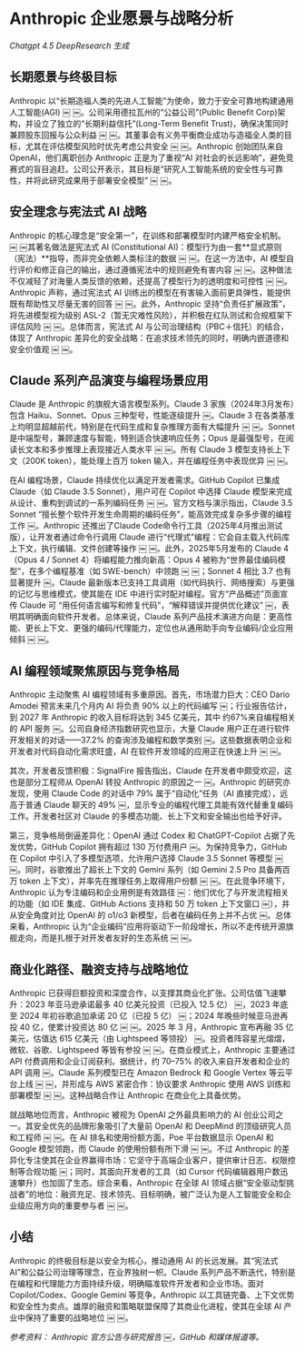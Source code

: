 # Anthropic 企业愿景与战略分析
_Chatgpt 4.5 DeepResearch 生成_


## 长期愿景与终极目标

Anthropic 以“长期造福人类的先进人工智能”为使命，致力于安全可靠地构建通用人工智能(AGI) ￼ ￼。公司采用德拉瓦州的“公益公司”(Public Benefit Corp)架构，并设立了独立的“长期利益信托”(Long-Term Benefit Trust)，确保决策同时兼顾股东回报与公众利益 ￼ ￼。其董事会有义务平衡商业成功与造福全人类的目标，尤其在评估模型风险时优先考虑公共安全 ￼ ￼。Anthropic 创始团队来自 OpenAI，他们离职创办 Anthropic 正是为了重视“AI 对社会的长远影响”，避免竞赛式的盲目追赶。公司公开表示，其目标是“研究人工智能系统的安全性与可靠性，并将此研究成果用于部署安全模型” ￼ ￼。

## 安全理念与宪法式 AI 战略

Anthropic 的核心理念是“安全第一”，在训练和部署模型时内建严格安全机制。 ￼ ￼其著名做法是宪法式 AI (Constitutional AI)：模型行为由一套**显式原则（宪法）**指导，而非完全依赖人类标注的数据 ￼ ￼。在这一方法中，AI 模型自行评价和修正自己的输出，通过遵循宪法中的规则避免有害内容 ￼ ￼。这种做法不仅减轻了对海量人类反馈的依赖，还提高了模型行为的透明度和可控性 ￼ ￼。Anthropic 声称，通过宪法式 AI 训练出的模型在有害输入面前更具弹性，能提供既有帮助性又尽量无害的回答 ￼ ￼。此外，Anthropic 坚持“负责任扩展政策”，将先进模型视为级别 ASL-2（暂无灾难性风险），并积极在红队测试和合规框架下评估风险 ￼ ￼。总体而言，宪法式 AI 与公司治理结构（PBC＋信托）的结合，体现了 Anthropic 差异化的安全战略：在追求技术领先的同时，明确内嵌道德和安全价值观 ￼ ￼。

## Claude 系列产品演变与编程场景应用

Claude 是 Anthropic 的旗舰大语言模型系列。Claude 3 家族（2024年3月发布）包含 Haiku、Sonnet、Opus 三种型号，性能逐级提升 ￼。Claude 3 在各类基准上均明显超越前代，特别是在代码生成和复杂推理方面有大幅提升 ￼ ￼。Sonnet 是中端型号，兼顾速度与智能，特别适合快速响应任务；Opus 是最强型号，在阅读长文本和多步推理上表现接近人类水平 ￼ ￼。所有 Claude 3 模型支持长上下文（200K token），能处理上百万 token 输入，并在编程任务中表现优异 ￼ ￼。

在AI 编程场景，Claude 持续优化以满足开发者需求。GitHub Copilot 已集成 Claude（如 Claude 3.5 Sonnet），用户可在 Copilot 中选择 Claude 模型来完成从设计、重构到调试的一系列编码任务 ￼ ￼。官方文档与演示指出，Claude 3.5 Sonnet “擅长整个软件开发生命周期的编码任务”，能高效完成复杂多步骤的编程工作 ￼。Anthropic 还推出了Claude Code命令行工具（2025年4月推出测试版），让开发者通过命令行调用 Claude 进行“代理式”编程：它会自主载入代码库上下文，执行编辑、文件创建等操作 ￼ ￼。此外，2025年5月发布的 Claude 4（Opus 4 / Sonnet 4）将编程能力推向新高：Opus 4 被称为“世界最佳编码模型”，在多个编程基准（如 SWE-bench）中领跑 ￼ ￼；Sonnet 4 相比 3.7 也有显著提升 ￼。Claude 最新版本已支持工具调用（如代码执行、网络搜索）与更强的记忆与思维模式，使其能在 IDE 中进行实时配对编程。官方“产品概述”页面宣传 Claude 可 “用任何语言编写和修复代码”，“解释错误并提供优化建议” ￼，表明其明确面向软件开发者。总体来说，Claude 系列产品技术演进方向是：更高性能、更长上下文、更强的编码/代理能力，定位也从通用助手向专业编码/企业应用倾斜 ￼ ￼。

## AI 编程领域聚焦原因与竞争格局

Anthropic 主动聚焦 AI 编程领域有多重原因。首先，市场潜力巨大：CEO Dario Amodei 预言未来几个月内 AI 将负责 90% 以上的代码编写 ￼；行业报告估计，到 2027 年 Anthropic 的收入目标将达到 345 亿美元，其中 约67%来自编程相关的 API 服务 ￼。公司自身经济指数研究也显示，大量 Claude 用户正在进行软件开发相关的对话——37.2% 的查询涉及编程和数学类别 ￼。这些数据表明企业和开发者对代码自动化需求旺盛，AI 在软件开发领域的应用正在快速上升 ￼ ￼。

其次，开发者反馈积极：SignalFire 报告指出，Claude 在开发者中颇受欢迎，这也是部分工程师从 OpenAI 转投 Anthropic 的原因之一 ￼。Anthropic 的研究亦发现，使用 Claude Code 的对话中 79% 属于“自动化”任务（AI 直接完成），远高于普通 Claude 聊天的 49% ￼，显示专业的编程代理工具能有效代替重复编码工作。开发者社区对 Claude 的多模态功能、长上下文和安全输出也给予好评。

第三，竞争格局倒逼差异化：OpenAI 通过 Codex 和 ChatGPT-Copilot 占据了先发优势，GitHub Copilot 拥有超过 130 万付费用户 ￼。为保持竞争力，GitHub 在 Copilot 中引入了多模型选项，允许用户选择 Claude 3.5 Sonnet 等模型 ￼ ￼。同时，谷歌推出了超长上下文的 Gemini 系列（如 Gemini 2.5 Pro 具备两百万 token 上下文），并率先在推理任务上取得用户份额 ￼ ￼。在此竞争环境下，Anthropic 认为专注编码和企业用例是有效路径 ￼：他们优化了与开发流程相关的功能（如 IDE 集成、GitHub Actions 支持和 50 万 token 上下文窗口 ￼），并从安全角度对比 OpenAI 的 o1/o3 新模型，后者在编码任务上并不占优 ￼。总体来看，Anthropic 认为“企业编码”应用将驱动下一阶段增长，所以不走传统开源旗舰走向，而是扎根于对开发者友好的生态系统 ￼ ￼。

## 商业化路径、融资支持与战略地位

Anthropic 已获得巨额投资和深度合作，以支撑其商业化扩张。公司估值飞速攀升：2023 年亚马逊承诺最多 40 亿美元投资（已投入 12.5 亿） ￼，2023 年底至 2024 年初谷歌追加承诺 20 亿（已投 5 亿） ￼；2024 年晚些时候亚马逊再投 40 亿，使累计投资达 80 亿 ￼ ￼。2025 年 3 月，Anthropic 宣布再融 35 亿美元，估值达 615 亿美元（由 Lightspeed 等领投） ￼。投资者阵容星光熠熠，微软、谷歌、Lightspeed 等皆有参投 ￼ ￼。在商业模式上，Anthropic 主要通过API 付费调用和企业订阅获利。据统计，约 70–75% 的收入来自开发者和企业的 API 调用 ￼。Claude 系列模型已在 Amazon Bedrock 和 Google Vertex 等云平台上线 ￼ ￼，并形成与 AWS 紧密合作：协议要求 Anthropic 使用 AWS 训练和部署模型 ￼ ￼。这种战略合作让 Anthropic 在商业化上具备优势。

就战略地位而言，Anthropic 被视为 OpenAI 之外最具影响力的 AI 创业公司之一。其安全优先的品牌形象吸引了大量前 OpenAI 和 DeepMind 的顶级研究人员和工程师 ￼ ￼。在 AI 排名和使用份额方面，Poe 平台数据显示 OpenAI 和 Google 模型领跑，而 Claude 的使用份额有所下滑 ￼ ￼。不过 Anthropic 的差异化专注使其在企业界赢得市场：它坚守于高端企业客户，提供审计日志、权限控制等合规功能 ￼；同时，其面向开发者的工具（如 Cursor 代码编辑器用户数迅速攀升）也加固了生态。综合来看，Anthropic 在全球 AI 领域占据“安全驱动型挑战者”的地位：融资充足、技术领先、目标明确，被广泛认为是人工智能安全和企业级应用方向的重要参与者 ￼ ￼。

## 小结
Anthropic 的终极目标是以安全为核心，推动通用 AI 的长远发展。其“宪法式 AI”和公益公司治理等理念，在业界独树一帜。Claude 系列产品不断迭代，特别是在编程和代理能力方面持续升级，明确瞄准软件开发者和企业市场。面对 Copilot/Codex、Google Gemini 等竞争，Anthropic 以工具链完备、上下文优势和安全性为卖点。雄厚的融资和策略联盟保障了其商业化进程，使其在全球 AI 产业中保持了重要的战略地位 ￼ ￼。

_参考资料： Anthropic 官方公告与研究报告 ￼，GitHub 和媒体报道等。_
